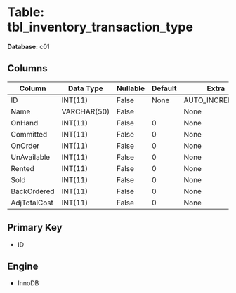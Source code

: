 # Table: tbl_inventory_transaction_type

**Database:** c01

## Columns

| Column | Data Type | Nullable | Default | Extra |
|--------|-----------|----------|---------|-------|
| ID | INT(11) | False | None | AUTO_INCREMENT |
| Name | VARCHAR(50) | False |  | None |
| OnHand | INT(11) | False | 0 | None |
| Committed | INT(11) | False | 0 | None |
| OnOrder | INT(11) | False | 0 | None |
| UnAvailable | INT(11) | False | 0 | None |
| Rented | INT(11) | False | 0 | None |
| Sold | INT(11) | False | 0 | None |
| BackOrdered | INT(11) | False | 0 | None |
| AdjTotalCost | INT(11) | False | 0 | None |

## Primary Key
- ID

## Engine
- InnoDB
